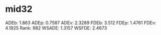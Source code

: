 # mid32

ADEb: 1.863
ADEp: 0.7587
ADEv: 2.3289
FDEb: 3.512
FDEp: 1.4761
FDEv: 4.1925
Rank: 982
WSADE: 1.3157
WSFDE: 2.4673